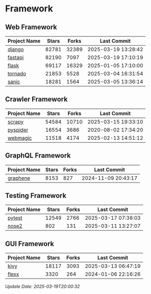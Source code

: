 # Framework

## Web Framework
| Project Name | Stars | Forks | Last Commit |
| ------------ | ----- | ----- | ----------- |
| [django](https://github.com/django/django) | 82781 | 32389 | 2025-03-19 13:28:42 |
| [fastapi](https://github.com/fastapi/fastapi) | 82190 | 7097 | 2025-03-19 17:10:19 |
| [flask](https://github.com/pallets/flask) | 69117 | 16329 | 2025-01-05 17:10:00 |
| [tornado](https://github.com/tornadoweb/tornado) | 21853 | 5528 | 2025-03-04 16:31:54 |
| [sanic](https://github.com/sanic-org/sanic) | 18281 | 1564 | 2025-03-05 13:36:14 |

## Crawler Framework
| Project Name | Stars | Forks | Last Commit |
| ------------ | ----- | ----- | ----------- |
| [scrapy](https://github.com/scrapy/scrapy) | 54584 | 10710 | 2025-03-15 19:33:10 |
| [pyspider](https://github.com/binux/pyspider) | 16554 | 3686 | 2020-08-02 17:34:20 |
| [webmagic](https://github.com/code4craft/webmagic) | 11518 | 4174 | 2025-02-13 14:51:12 |

## GraphQL Framework
| Project Name | Stars | Forks | Last Commit |
| ------------ | ----- | ----- | ----------- |
| [graphene](https://github.com/graphql-python/graphene) | 8153 | 827 | 2024-11-09 20:43:17 |

## Testing Framework
| Project Name | Stars | Forks | Last Commit |
| ------------ | ----- | ----- | ----------- |
| [pytest](https://github.com/pytest-dev/pytest) | 12549 | 2766 | 2025-03-17 07:38:03 |
| [nose2](https://github.com/nose-devs/nose2) | 802 | 131 | 2025-03-11 13:27:07 |

## GUI Framework
| Project Name | Stars | Forks | Last Commit |
| ------------ | ----- | ----- | ----------- |
| [kivy](https://github.com/kivy/kivy) | 18117 | 3093 | 2025-03-13 06:47:19 |
| [flexx](https://github.com/flexxui/flexx) | 3320 | 264 | 2024-01-06 22:16:26 |

*Update Date: 2025-03-19T20:00:32*
